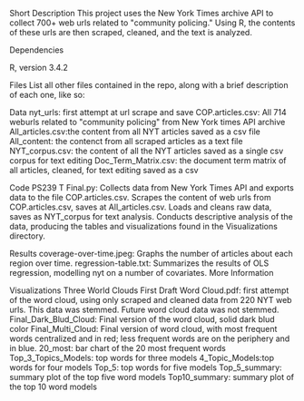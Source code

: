 Short Description
This project uses the New York Times archive API to collect 700+ web urls related to "community policing." Using R, the contents of these urls are then scraped, cleaned, and the text is analyzed.

Dependencies

R, version 3.4.2

Files
List all other files contained in the repo, along with a brief description of each one, like so:

Data
nyt_urls: first attempt at url scrape and save 
COP.articles.csv: All 714 weburls related to "community policing" from New York times API archive 
All_articles.csv:the content from all NYT articles saved as a csv file 
All_content: the contenct from all scraped articles as a text file 
NYT_corpus.csv: the content of all the NYT articles saved as a single csv corpus for text editing
Doc_Term_Matrix.csv: the document term matrix of all articles, cleaned, for text editing saved as a csv

Code
PS239 T Final.py: Collects data from New York Times API and exports data to the file COP.articles.csv. Scrapes the content of web urls from COP.articles.csv, saves at All_articles.csv. Loads and cleans raw data, saves as NYT_corpus for text analysis. Conducts descriptive analysis of the data, producing the tables and visualizations found in the Visualizations directory.

Results
coverage-over-time.jpeg: Graphs the number of articles about each region over time.
regression-table.txt: Summarizes the results of OLS regression, modelling nyt on a number of covariates.
More Information

Visualizations 
Three World Clouds
First Draft Word Cloud.pdf: first attempt of the word cloud, using only scraped and cleaned data from 220 NYT web urls. This data was stemmed. Future word cloud data was not stemmed. 
Final_Dark_Blud_Cloud: Final version of the word cloud, solid dark blud color
Final_Multi_Cloud: Final version of word cloud, with most frequent words centralized and in red; less frequent words are on the periphery and in blue. 
20_most: bar chart of the 20 most frequent words
Top_3_Topics_Models: top words for three models
4_Topic_Models:top words for four models
Top_5: top words for five models
Top_5_summary: summary plot of the top five word models
Top10_summary: summary plot of the top 10 word models
